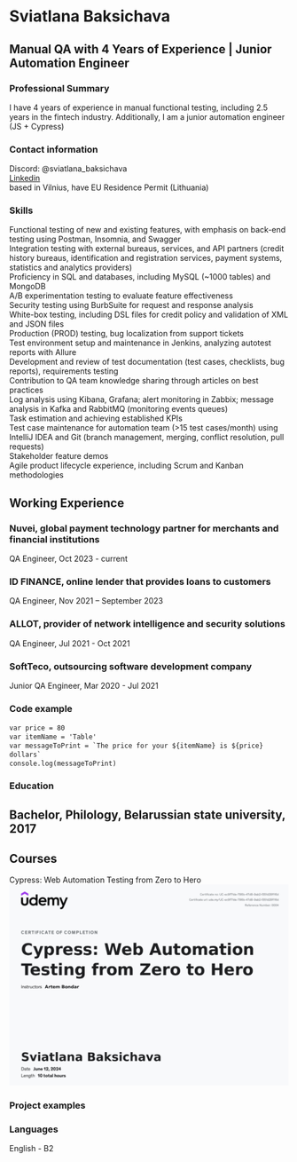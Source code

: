 # Sviatlana Baksichava
## Manual QA with 4 Years of Experience | Junior Automation Engineer
### Professional Summary
I have 4 years of experience in manual functional testing, including 2.5 years in the fintech industry. Additionally, I am a junior automation engineer (JS + Cypress)

### Contact information
Discord: @sviatlana_baksichava<br>
[Linkedin](https://www.linkedin.com/in/sviatlanabaksichava)<br>
based in Vilnius, have EU Residence Permit (Lithuania)<br>

### Skills
<p>Functional testing of new and existing features, with emphasis on back-end testing using Postman, Insomnia, and Swagger<br>
Integration testing with external bureaus, services, and API partners (credit history bureaus, identification and registration services, payment systems, statistics and analytics providers)<br>
Proficiency in SQL and databases, including MySQL (~1000 tables) and MongoDB<br>
A/B experimentation testing to evaluate feature effectiveness<br>
Security testing using BurbSuite for request and response analysis<br>
White-box testing, including DSL files for credit policy and validation of XML and JSON files<br>
Production (PROD) testing, bug localization from support tickets<br>
Test environment setup and maintenance in Jenkins, analyzing autotest reports with Allure<br>
Development and review of test documentation (test cases, checklists, bug reports), requirements testing<br>
Contribution to QA team knowledge sharing through articles on best practices<br>
Log analysis using Kibana, Grafana; alert monitoring in Zabbix; message analysis in Kafka and RabbitMQ (monitoring events queues)<br>
Task estimation and achieving established KPIs<br>
Test case maintenance for automation team (>15 test cases/month) using IntelliJ IDEA and Git (branch management, merging, conflict resolution, pull requests)<br>
Stakeholder feature demos<br>
Agile product lifecycle experience, including Scrum and Kanban methodologies<br>

## Working Experience
### Nuvei, global payment technology partner for merchants and financial institutions
QA Engineer, Oct 2023 - current  
### ID FINANCE, online lender that provides loans to customers
QA Engineer, Nov 2021 – September 2023
### ALLOT, provider of network intelligence and security solutions
QA Engineer, Jul 2021 - Oct 2021
### SoftTeco, outsourcing software development company
Junior QA Engineer, Mar 2020 - Jul 2021

### Code example
```
var price = 80
var itemName = 'Table'
var messageToPrint = `The price for your ${itemName} is ${price} dollars`
console.log(messageToPrint)
```
### Education
## Bachelor, Philology, Belarussian state university, 2017
## Courses
Cypress: Web Automation Testing from Zero to Hero
![](sertificate.PNG)

### Project examples


### Languages
English - B2


